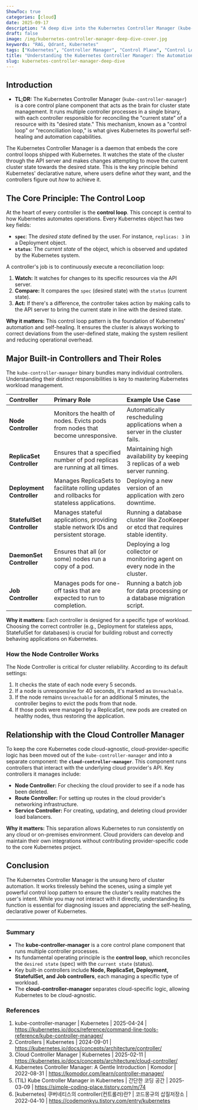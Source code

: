 ```yaml
---
ShowToc: true
categories: [cloud]
date: 2025-09-17
description: "A deep dive into the Kubernetes Controller Manager (kube-controller-manager), explaining its role, the core control loop principle, and how its built-in controllers maintain the desired state of the cluster."
draft: false
image: /img/kubernetes-controller-manager-deep-dive-cover.jpg
keywords: "RAG, Qdrant, Kubernetes"
tags: ["Kubernetes", "Controller Manager", "Control Plane", "Control Loop", "kube-controller-manager", "Orchestration", "DevOps"]
title: "Understanding the Kubernetes Controller Manager: The Automation Engine"
slug: kubernetes-controller-manager-deep-dive
---
```


## Introduction

- **TL;DR:** The Kubernetes Controller Manager (`kube-controller-manager`) is a core control plane component that acts as the brain for cluster state management. It runs multiple controller processes in a single binary, with each controller responsible for reconciling the "current state" of a resource with its "desired state." This mechanism, known as a "control loop" or "reconciliation loop," is what gives Kubernetes its powerful self-healing and automation capabilities.

The Kubernetes Controller Manager is a daemon that embeds the core control loops shipped with Kubernetes. It watches the state of the cluster through the API server and makes changes attempting to move the current cluster state towards the desired state. This is the key principle behind Kubernetes' declarative nature, where users define *what* they want, and the controllers figure out *how* to achieve it.

## The Core Principle: The Control Loop

At the heart of every controller is the **control loop**. This concept is central to how Kubernetes automates operations. Every Kubernetes object has two key fields:

* **`spec`**: The *desired state* defined by the user. For instance, `replicas: 3` in a Deployment object.
* **`status`**: The *current state* of the object, which is observed and updated by the Kubernetes system.

A controller's job is to continuously execute a reconciliation loop:
1.  **Watch:** It watches for changes to its specific resources via the API server.
2.  **Compare:** It compares the `spec` (desired state) with the `status` (current state).
3.  **Act:** If there's a difference, the controller takes action by making calls to the API server to bring the current state in line with the desired state.

**Why it matters:** This control loop pattern is the foundation of Kubernetes' automation and self-healing. It ensures the cluster is always working to correct deviations from the user-defined state, making the system resilient and reducing operational overhead.

## Major Built-in Controllers and Their Roles

The `kube-controller-manager` binary bundles many individual controllers. Understanding their distinct responsibilities is key to mastering Kubernetes workload management.

| Controller | Primary Role | Example Use Case |
| :--- | :--- | :--- |
| **Node Controller** | Monitors the health of nodes. Evicts pods from nodes that become unresponsive. | Automatically rescheduling applications when a server in the cluster fails. |
| **ReplicaSet Controller**| Ensures that a specified number of pod replicas are running at all times. | Maintaining high availability by keeping 3 replicas of a web server running. |
| **Deployment Controller**| Manages ReplicaSets to facilitate rolling updates and rollbacks for stateless applications. | Deploying a new version of an application with zero downtime. |
| **StatefulSet Controller**| Manages stateful applications, providing stable network IDs and persistent storage. | Running a database cluster like ZooKeeper or etcd that requires stable identity. |
| **DaemonSet Controller** | Ensures that all (or some) nodes run a copy of a pod. | Deploying a log collector or monitoring agent on every node in the cluster. |
| **Job Controller** | Manages pods for one-off tasks that are expected to run to completion. | Running a batch job for data processing or a database migration script. |

**Why it matters:** Each controller is designed for a specific type of workload. Choosing the correct controller (e.g., Deployment for stateless apps, StatefulSet for databases) is crucial for building robust and correctly behaving applications on Kubernetes.

### How the Node Controller Works

The Node Controller is critical for cluster reliability. According to its default settings:
1.  It checks the state of each node every 5 seconds.
2.  If a node is unresponsive for 40 seconds, it's marked as `Unreachable`.
3.  If the node remains `Unreachable` for an additional 5 minutes, the controller begins to evict the pods from that node.
4.  If those pods were managed by a ReplicaSet, new pods are created on healthy nodes, thus restoring the application.

## Relationship with the Cloud Controller Manager

To keep the core Kubernetes code cloud-agnostic, cloud-provider-specific logic has been moved out of the `kube-controller-manager` and into a separate component: the **`cloud-controller-manager`**. This component runs controllers that interact with the underlying cloud provider's API. Key controllers it manages include:

* **Node Controller:** For checking the cloud provider to see if a node has been deleted.
* **Route Controller:** For setting up routes in the cloud provider's networking infrastructure.
* **Service Controller:** For creating, updating, and deleting cloud provider load balancers.

**Why it matters:** This separation allows Kubernetes to run consistently on any cloud or on-premises environment. Cloud providers can develop and maintain their own integrations without contributing provider-specific code to the core Kubernetes project.

## Conclusion

The Kubernetes Controller Manager is the unsung hero of cluster automation. It works tirelessly behind the scenes, using a simple yet powerful control loop pattern to ensure the cluster's reality matches the user's intent. While you may not interact with it directly, understanding its function is essential for diagnosing issues and appreciating the self-healing, declarative power of Kubernetes.

---

### Summary
- The **kube-controller-manager** is a core control plane component that runs multiple controller processes.
- Its fundamental operating principle is the **control loop**, which reconciles the `desired state` (spec) with the `current state` (status).
- Key built-in controllers include **Node, ReplicaSet, Deployment, StatefulSet, and Job controllers**, each managing a specific type of workload.
- The **cloud-controller-manager** separates cloud-specific logic, allowing Kubernetes to be cloud-agnostic.

### References
1.  kube-controller-manager | Kubernetes | 2025-04-24 | https://kubernetes.io/docs/reference/command-line-tools-reference/kube-controller-manager/
2.  Controllers | Kubernetes | 2024-09-01 | https://kubernetes.io/docs/concepts/architecture/controller/
3.  Cloud Controller Manager | Kubernetes | 2025-02-11 | https://kubernetes.io/docs/concepts/architecture/cloud-controller/
4.  Kubernetes Controller Manager: A Gentle Introduction | Komodor | 2022-08-31 | https://komodor.com/learn/controller-manager/
5.  (TIL) Kube Controller Manager in Kubernetes | 간단한 코딩 공간 | 2025-03-09 | https://simple-coding-place.tistory.com/m/74
6.  [kubernetes] 쿠버네티스의 controller(컨트롤러)란? | 코드몽규의 삽질저장소 | 2022-04-10 | https://codemonkyu.tistory.com/entry/kubernetes

